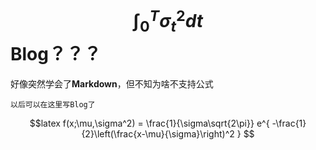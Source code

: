 <script type="text/javascript"src="http://cdn.mathjax.org/mathjax/latest/MathJax.js?config=default"></script>

$$\int_{0}^{T}\sigma^2_tdt$$ 
Blog？？？
====
好像突然学会了**Markdown**，但不知为啥不支持公式 

```
以后可以在这里写Blog了
```
$$latex
f(x;\mu,\sigma^2) = \frac{1}{\sigma\sqrt{2\pi}} e^{ -\frac{1}{2}\left(\frac{x-\mu}{\sigma}\right)^2 }
$$




